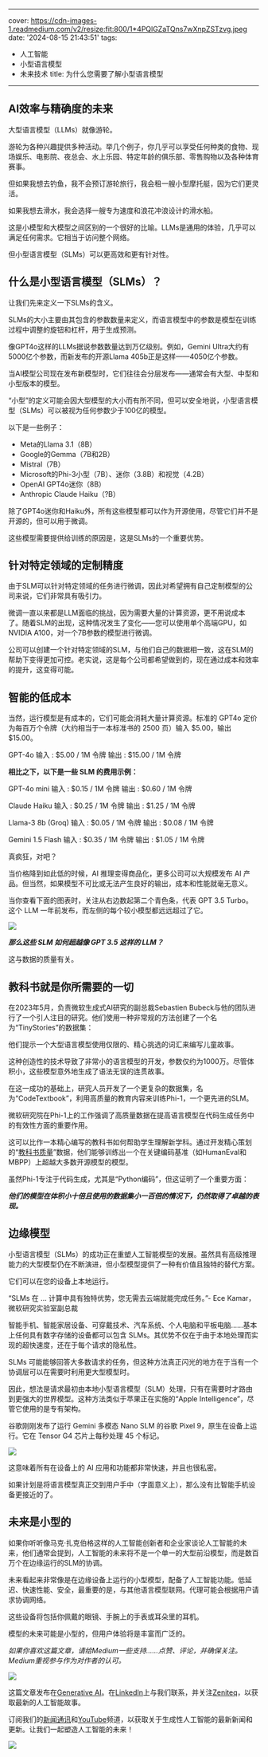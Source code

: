 
---
cover: https://cdn-images-1.readmedium.com/v2/resize:fit:800/1*4PQlGZaTQns7wXnpZSTzvg.jpeg
date: '2024-08-15 21:43:51'
tags:
  - 人工智能
  - 小型语言模型
  - 未来技术
title: 为什么您需要了解小型语言模型

---


## AI效率与精确度的未来



大型语言模型（LLMs）就像游轮。

游轮为各种兴趣提供多种活动。举几个例子，你几乎可以享受任何种类的食物、现场娱乐、电影院、夜总会、水上乐园、特定年龄的俱乐部、零售购物以及各种体育赛事。

但如果我想去钓鱼，我不会预订游轮旅行，我会租一艘小型摩托艇，因为它们更灵活。

如果我想去滑水，我会选择一艘专为速度和浪花冲浪设计的滑水船。

这是小模型和大模型之间区别的一个很好的比喻。LLMs是通用的体验，几乎可以满足任何需求。它相当于访问整个网络。

但小型语言模型（SLMs）可以更高效和更有针对性。

## 什么是小型语言模型（SLMs）？

让我们先来定义一下SLMs的含义。

SLMs的大小主要由其包含的参数数量来定义，而语言模型中的参数是模型在训练过程中调整的旋钮和杠杆，用于生成预测。

像GPT4o这样的LLMs据说参数数量达到万亿级别。例如，Gemini Ultra大约有5000亿个参数，而新发布的开源Llama 405b正是这样——4050亿个参数。

当AI模型公司现在发布新模型时，它们往往会分层发布——通常会有大型、中型和小型版本的模型。

“小型”的定义可能会因大型模型的大小而有所不同，但可以安全地说，小型语言模型（SLMs）可以被视为任何参数少于100亿的模型。

以下是一些例子：

* Meta的Llama 3.1（8B）
* Google的Gemma（7B和2B）
* Mistral（7B）
* Microsoft的Phi-3小型（7B）、迷你（3.8B）和视觉（4.2B）
* OpenAI GPT4o迷你（8B）
* Anthropic Claude Haiku（?B）

除了GPT4o迷你和Haiku外，所有这些模型都可以作为开源使用，尽管它们并不是开源的，但可以用于微调。

这些模型需要提供给训练的原因是，这是SLMs的一个重要优势。

## 针对特定领域的定制精度

由于SLM可以针对特定领域的任务进行微调，因此对希望拥有自己定制模型的公司来说，它们非常具有吸引力。

微调一直以来都是LLM面临的挑战，因为需要大量的计算资源，更不用说成本了。随着SLM的出现，这种情况发生了变化——您可以使用单个高端GPU，如NVIDIA A100，对一个7B参数的模型进行微调。

公司可以创建一个针对特定领域的SLM，与他们自己的数据相一致，这在SLM的帮助下变得更加可控。老实说，这是每个公司都希望做到的，现在通过成本和效率的提升，这变得可能。

## 智能的低成本

当然，运行模型是有成本的，它们可能会消耗大量计算资源。标准的 GPT4o 定价为每百万个令牌（大约相当于一本标准书的 2500 页）输入 $5.00，输出 $15.00。

GPT-4o 输入 : $5.00 / 1M 令牌 输出 : $15.00 / 1M 令牌

**相比之下，以下是一些 SLM 的费用示例：**

GPT-4o mini 输入 : $0.15 / 1M 令牌 输出 : $0.60 / 1M 令牌

Claude Haiku 输入 : $0.25 / 1M 令牌 输出 : $1.25 / 1M 令牌

Llama-3 8b (Groq) 输入 : $0.05 / 1M 令牌 输出 : $0.08 / 1M 令牌

Gemini 1.5 Flash 输入 : $0.35 / 1M 令牌 输出 : $1.05 / 1M 令牌

真疯狂，对吧？

当价格降到如此低的时候，AI 推理变得商品化，更多公司可以大规模发布 AI 产品。但当然，如果模型不可比或无法产生良好的输出，成本和性能就毫无意义。

当你查看下面的图表时，关注从右边数起第二个青色条，代表 GPT 3.5 Turbo。这个 LLM 一年前发布，而左侧的每个较小模型都远远超过了它。

![](https://cdn-images-1.readmedium.com/v2/resize:fit:800/1*Hw4GzYklIDhfnrCSw6Mvjg.jpeg)

***那么这些 SLM 如何超越像 GPT 3.5 这样的 LLM？***

这与数据的质量有关。

## 教科书就是你所需要的一切

在2023年5月，负责微软生成式AI研究的副总裁Sebastien Bubeck与他的团队进行了一个引人注目的研究。他们使用一种非常规的方法创建了一个名为“TinyStories”的数据集：

他们提示一个大型语言模型使用仅限的、精心挑选的词汇来编写儿童故事。

这种创造性的技术导致了非常小的语言模型的开发，参数仅约为1000万。尽管体积小，这些模型意外地生成了语法无误的连贯故事。

在这一成功的基础上，研究人员开发了一个更复杂的数据集，名为“CodeTextbook”，利用高质量的教育内容来训练Phi-1，一个更先进的SLM。

微软研究院在Phi-1上的工作强调了高质量数据在提高语言模型在代码生成任务中的有效性方面的重要作用。

这可以比作一本精心编写的教科书如何帮助学生理解新学科。通过开发精心策划的“[教科书质量](https://arxiv.org/abs/2306.11644)”数据，他们能够训练出一个在关键编码基准（如HumanEval和MBPP）上超越大多数开源模型的模型。

虽然Phi-1专注于代码生成，尤其是“Python编码”，但这证明了一个重要方面：

***他们的模型在体积小十倍且使用的数据集小一百倍的情况下，仍然取得了卓越的表现。***

## 边缘模型

小型语言模型（SLMs）的成功正在重塑人工智能模型的发展。虽然具有高级推理能力的大型模型仍在不断演进，但小型模型提供了一种有价值且独特的替代方案。

它们可以在您的设备上本地运行。

“SLMs 在 … 计算中具有独特优势，您无需去云端就能完成任务。”- Ece Kamar，微软研究实验室副总裁

智能手机、智能家居设备、可穿戴技术、汽车系统、个人电脑和平板电脑……基本上任何具有数字存储的设备都可以包含 SLMs。其优势不仅在于由于本地处理而实现的超快速度，还在于每个请求的隐私性。

SLMs 可能能够回答大多数请求的任务，但这种方法真正闪光的地方在于当有一个协调层可以在需要时利用更大型模型时。

因此，想法是请求最初由本地小型语言模型（SLM）处理，只有在需要时才路由到更强大的世界模型。这种方法类似于苹果正在实施的“Apple Intelligence”，尽管它使用的是专有架构。

谷歌刚刚发布了运行 Gemini 多模态 Nano SLM 的谷歌 Pixel 9，原生在设备上运行。它在 Tensor G4 芯片上每秒处理 45 个标记。

![](https://cdn-images-1.readmedium.com/v2/resize:fit:800/1*hkrl8aKKn3kyocEYmgRWRA.png)

这意味着所有在设备上的 AI 应用和功能都非常快速，并且也很私密。

如果计划是将语言模型真正交到用户手中（字面意义上），那么没有比智能手机设备更接近的了。

## 未来是小型的

如果你听听像马克·扎克伯格这样的人工智能创新者和企业家谈论人工智能的未来，他们通常会提到，人工智能的未来将不是一个单一的大型前沿模型，而是数百万个在边缘运行的SLM的协调。

未来看起来非常像是在边缘设备上运行的小型模型，配备了人工智能功能。低延迟、快速性能、安全，最重要的是，与其他语言模型联网。代理可能会根据用户请求协调网络。

这些设备将包括你佩戴的眼镜、手腕上的手表或耳朵里的耳机。

模型的未来可能是小型的，但用户体验将是丰富而广泛的。

*如果你喜欢这篇文章，请给Medium一些支持……点赞、评论，并确保关注。Medium重视参与作为对作者的认可。*

![](https://cdn-images-1.readmedium.com/v2/resize:fit:800/0*ieXtq8EMvoKs9t25.png)

这篇文章发布在[Generative AI](https://generativeai.pub/)。在[LinkedIn](https://www.linkedin.com/company/generative-ai-publication)上与我们联系，并关注[Zeniteq](https://www.zeniteq.com/)，以获取最新的人工智能故事。

订阅我们的[新闻通讯](https://www.generativeaipub.com/)和[YouTube](https://www.youtube.com/@generativeaipub)频道，以获取关于生成性人工智能的最新新闻和更新。让我们一起塑造人工智能的未来！

![](https://cdn-images-1.readmedium.com/v2/resize:fit:800/0*HA-KdrCLBdbzMNoa.png)
